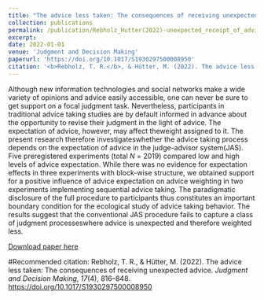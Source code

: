 ```yaml
---
title: "The advice less taken: The consequences of receiving unexpected advice"
collection: publications
permalink: /publication/Rebholz_Hutter(2022)-unexpected_receipt_of_advice
excerpt: 
date: 2022-01-01
venue: 'Judgment and Decision Making'
paperurl: 'https://doi.org/10.1017/S1930297500008950'
citation: '<b>Rebholz, T. R.</b>, & Hütter, M. (2022). The advice less taken: The consequences of receiving unexpected advice. <i>Judgment and Decision Making</i>, <i>17</i>(4), 816–848. https://doi.org/10.1017/S1930297500008950'
---
```

Although new information technologies and social networks make a wide variety of opinions and advice easily accessible, one can never be sure to get support on a focal judgment task. Nevertheless, participants in traditional advice taking studies are by default informed in advance about the opportunity to revise their judgment in the light of advice. The expectation of advice, however, may affect theweight assigned to it. The present research therefore investigateswhether the advice taking process depends on the expectation of advice in the judge-advisor system(JAS). Five preregistered experiments (total <i>N</i> = 2019) compared low and high levels of advice expectation. While there was no evidence for expectation effects in three experiments with block-wise structure, we obtained support for a positive influence of advice expectation on advice weighting in two experiments implementing sequential advice taking. The paradigmatic disclosure of the full procedure to participants thus constitutes an important boundary condition for the ecological study of advice taking behavior. The results suggest that the conventional JAS procedure fails to capture a class of judgment processeswhere advice is unexpected and therefore weighted less.

[Download paper here](https://www.cambridge.org/core/services/aop-cambridge-core/content/view/F50E07AA9C120A295D42736A184331B4/S1930297500008950a.pdf/the-advice-less-taken-the-consequences-of-receiving-unexpected-advice.pdf)

#Recommended citation: Rebholz, T. R., & Hütter, M. (2022). The advice less taken: The consequences of receiving unexpected advice. <i>Judgment and Decision Making</i>, <i>17</i>(4), 816–848. https://doi.org/10.1017/S1930297500008950